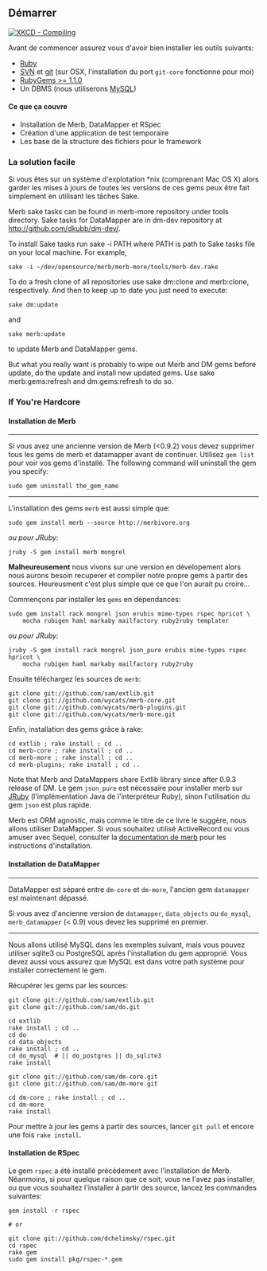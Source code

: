 ## Démarrer

<a href="http://xkcd.com/303/" target="_blank"> <img src="http://imgs.xkcd.com/comics/compiling.png" alt="XKCD - Compiling"> </a>

Avant de commencer assurez vous d'avoir bien installer les outils suivants:

* [Ruby](http://www.ruby-lang.org/) 
* [SVN](http://subversion.tigris.org/) et [git](http://git.or.cz/) (sur OSX, l'installation du port `git-core` fonctionne pour moi)
* [RubyGems >= 1.1.0](http://www.rubygems.org/)
* Un DBMS (nous utiliserons [MySQL](http://mysql.org/))

#### Ce que ça couvre

 * Installation de Merb, DataMapper et RSpec
 * Création d'une application de test temporaire
 * Les base de la structure des fichiers pour le framework

### La solution facile

Si vous êtes sur un système d'explotation *nix (comprenant Mac OS X) alors garder les mises à jours de toutes les versions 
de ces gems peux être fait simplement en utilisant les tâches Sake.

Merb sake tasks can be found in merb-more repository under tools directory.
Sake tasks for DataMapper are in dm-dev repository at
http://github.com/dkubb/dm-dev/.

To install Sake tasks run sake -i PATH where PATH is path to Sake tasks file
on your local machine. For example,

    sake -i ~/dev/opensource/merb/merb-more/tools/merb-dev.rake

To do a fresh clone of all repositories use sake dm:clone and	merb:clone,
respectively. And then to keep up to date you just need to execute:

    sake dm:update

and

    sake merb:update

to update Merb and DataMapper gems.

But what you really want is probably to wipe out Merb and DM gems before update,
do the update and install new updated gems. Use sake merb:gems:refresh and dm:gems:refresh to do so.

### If You're Hardcore

#### Installation de Merb

***
Si vous avez une ancienne version de Merb (<0.9.2) vous devez supprimer tous les gems de merb et 
datamapper avant de continuer. Utilisez `gem list` pour voir vos gems d'installé.
The following command will uninstall the gem you specify:

    sudo gem uninstall the_gem_name
***
L'installation des gems `merb` est aussi simple que:
    
    sudo gem install merb --source http://merbivore.org
    
*ou pour JRuby:*
    
    jruby -S gem install merb mongrel 
    
__Malheureusement__ nous vivons sur une version en dévelopement alors nous aurons besoin 
recuperer et compiler notre propre gems à partir des sources. Heureusment c'est 
plus simple que ce que l'on aurait pu croire...

Commençons par installer les `gems` en dépendances:

    sudo gem install rack mongrel json erubis mime-types rspec hpricot \
        mocha rubigen haml markaby mailfactory ruby2ruby templater

*ou pour JRuby:*

    jruby -S gem install rack mongrel json_pure erubis mime-types rspec hpricot \
        mocha rubigen haml markaby mailfactory ruby2ruby

Ensuite téléchargez les sources de `merb`:

    git clone git://github.com/sam/extlib.git
    git clone git://github.com/wycats/merb-core.git
    git clone git://github.com/wycats/merb-plugins.git
    git clone git://github.com/wycats/merb-more.git

Enfin, installation des gems grâce à rake:

    cd extlib ; rake install ; cd ..
    cd merb-core ; rake install ; cd ..    
    cd merb-more ; rake install ; cd ..
    cd merb-plugins; rake install ; cd ..

Note that Merb and DataMappers share Extlib library since after 0.9.3 release of DM.
Le gem `json_pure` est nécessaire pour installer merb sur [JRuby](http://jruby.codehaus.org/) (l'implémentation Java de l'interpréteur Ruby), sinon l'utilisation du gem `json` est plus rapide.

Merb est ORM agnostic, mais comme le titre de ce livre le suggère, nous allons utiliser 
DataMapper. Si vous souhaitez utilisé ActiveRecord ou vous amuser avec Sequel, 
consulter la [documentation de merb](http://merb.rubyforge.org/files/README.html) pour les instructions d'installation.

#### Installation de DataMapper

***
DataMapper est séparé entre `dm-core` et `dm-more`, l'ancien gem `datamapper` 
est maintenant dépassé.

Si vous avez d'ancienne version de `datamapper`, `data_objects` ou  `do_mysql`, 
`merb_datamapper` (< 0.9) vous devez les supprimé en premier. 
***

Nous allons utilisé MySQL dans les exemples suivant, mais vous pouvez utiliser sqlite3 ou 
PostgreSQL après l'installation du gem approprié. Vous devez aussi vous assurez que 
MySQL est dans votre path système pour installer correctement le gem.

Récupérer les gems par les sources:


    git clone git://github.com/sam/extlib.git  
    git clone git://github.com/sam/do.git
    
    cd extlib
    rake install ; cd ..
    cd do
    cd data_objects
    rake install ; cd ..
    cd do_mysql  # || do_postgres || do_sqlite3
    rake install

    git clone git://github.com/sam/dm-core.git
    git clone git://github.com/sam/dm-more.git

    cd dm-core ; rake install ; cd ..
    cd dm-more
    rake install
    
Pour mettre à jour les gems à partir des sources, lancer `git pull` et encore une fois `rake install`.

#### Installation de RSpec

Le gem `rspec` a été installé précédement avec l'installation de Merb. Néanmoins, si pour quelque raison 
que ce soit, vous ne l'avez pas installer, ou que vous souhaitez l'installer à partir des source, lancez les commandes suivantes:

    gem install -r rspec
    
    # or
    
    git clone git://github.com/dchelimsky/rspec.git
    cd rspec
    rake gem
    sudo gem install pkg/rspec-*.gem

